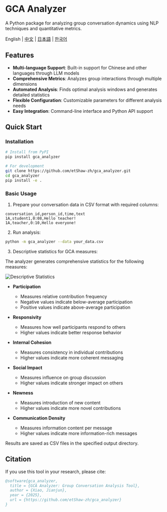 # GCA Analyzer

A Python package for analyzing group conversation dynamics using NLP techniques and quantitative metrics.

English | [中文](README_zh.md) | [日本語](README_ja.md) | [한국어](README_ko.md)

## Features

- **Multi-language Support**: Built-in support for Chinese and other languages through LLM models
- **Comprehensive Metrics**: Analyzes group interactions through multiple dimensions
- **Automated Analysis**: Finds optimal analysis windows and generates detailed statistics
- **Flexible Configuration**: Customizable parameters for different analysis needs
- **Easy Integration**: Command-line interface and Python API support

## Quick Start

### Installation

```bash
# Install from PyPI
pip install gca_analyzer

# For development
git clone https://github.com/etShaw-zh/gca_analyzer.git
cd gca_analyzer
pip install -e .
```

### Basic Usage

1. Prepare your conversation data in CSV format with required columns:
```
conversation_id,person_id,time,text
1A,student1,0:08,Hello teacher!
1A,teacher,0:10,Hello everyone!
```

2. Run analysis:
```bash
python -m gca_analyzer --data your_data.csv
```

3. Descriptive statistics for GCA measures:

The analyzer generates comprehensive statistics for the following measures:

![Descriptive Statistics](/docs/_static/gca_results.jpg)

- **Participation**
   - Measures relative contribution frequency
   - Negative values indicate below-average participation
   - Positive values indicate above-average participation

- **Responsivity**
   - Measures how well participants respond to others
   - Higher values indicate better response behavior

- **Internal Cohesion**
   - Measures consistency in individual contributions
   - Higher values indicate more coherent messaging

- **Social Impact**
   - Measures influence on group discussion
   - Higher values indicate stronger impact on others

- **Newness**
   - Measures introduction of new content
   - Higher values indicate more novel contributions

- **Communication Density**
   - Measures information content per message
   - Higher values indicate more information-rich messages

Results are saved as CSV files in the specified output directory.

## Citation

If you use this tool in your research, please cite:

```bibtex
@software{gca_analyzer,
  title = {GCA Analyzer: Group Conversation Analysis Tool},
  author = {Xiao, Jianjun},
  year = {2025},
  url = {https://github.com/etShaw-zh/gca_analyzer}
}
